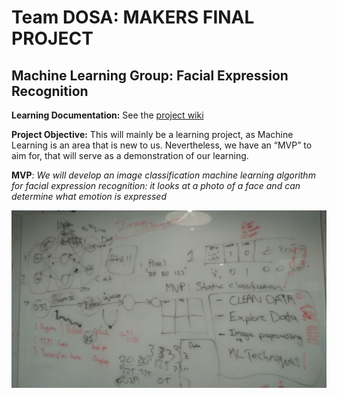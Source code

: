 # Team DOSA: MAKERS FINAL PROJECT

## Machine Learning Group: Facial Expression Recognition

**Learning Documentation:** See the [project wiki](https://github.com/Harrison25000/DOSA_dontworrybehappy/wiki)

**Project Objective:** This will mainly be a learning project, as Machine Learning is an area that is new to us. Nevertheless, we have an “MVP” to aim for, that will serve as a demonstration of our learning.

**MVP**: _We will develop an image classification machine learning algorithm for facial expression recognition: it looks at a photo of a face and can determine what emotion is expressed_

![Project Whiteboarding](./whiteboard.jpg)
